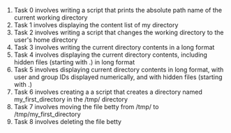 1. Task 0 involves writing a script that prints the absolute path name of the current working directory
2. Task 1 involves displaying the content list of my directory
3. Task 2 involves writing a script that changes the working directory to the user's home directory
4. Task 3 involves writing the current directory contents in a long format
5. Task 4 involves displaying the current directory contents, including hidden files (starting with .) in long format
6. Task 5 involves displaying current directory contents in long format, with user and group IDs displayed numerically, and with hidden files (starting with .)
7. Task 6 involves creating a a script that creates a directory named my_first_directory in the /tmp/ directory
8. Task 7 involves moving the file betty from /tmp/ to /tmp/my_first_directory
9. Task 8 involves deleting the file betty

